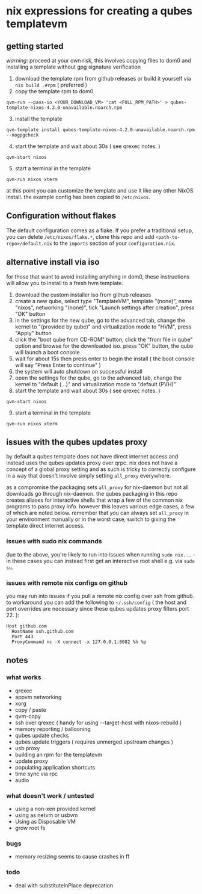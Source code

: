 # nix expressions for creating a qubes templatevm

## getting started

*warning*: proceed at your own risk, this involves copying files to dom0 and installing a template
without gpg signature verification

1. download the template rpm from github releases or build it yourself via `nix build .#rpm` ( preferred )
2. copy the template rpm to dom0
```
qvm-run --pass-io <YOUR_DOWNLOAD_VM> 'cat <FULL_RPM_PATH>' > qubes-template-nixos-4.2.0-unavailable.noarch.rpm
```
3. install the template
```
qvm-template install qubes-template-nixos-4.2.0-unavailable.noarch.rpm --nogpgcheck
```
4. start the template and wait about 30s ( see qrexec notes. )
```
qvm-start nixos
```
5. start a terminal in the template
```
qvm-run nixos xterm
```

at this point you can customize the template and use it like any other NixOS install. the example config has been copied to `/etc/nixos`.

## Configuration without flakes

The default configuration comes as a flake. If you prefer a traditional setup, you can delete
`/etc/nixos/flake.*`, clone this repo and add `<path-to-repo>/default.nix` to the `imports` section
of your `configuration.nix`.

## alternative install via iso

for those that want to avoid installing anything in dom0, these instructions will allow you to install to
a fresh hvm template.

1. download the custom installer iso from github releases
2. create a new qube, select type "TemplateVM", template "(none)", name "nixos", networking "(none)", tick "Launch settings after creation", press "OK" button
3. in the settings for the new qube, go to the advanced tab, change the kernel to "(provided by qube)" and virtualization mode to "HVM", press "Apply" button
4. click the "boot qube from CD-ROM" button, click the "from file in qube" option and browse for the downloaded iso. press "OK" button, the qube will launch a boot console
5. wait for about 15s then press enter to begin the install ( the boot console will say "Press Enter to continue" )
6. the system will auto shutdown on successful install
7. open the settings for the qube, go to the advanced tab, change the kernel to "default (...)" and virtualization mode to "default (PVH)"
8. start the template and wait about 30s ( see qrexec notes. )
```
qvm-start nixos
```
9. start a terminal in the template
```
qvm-run nixos xterm
```

## issues with the qubes updates proxy

by default a qubes template does not have direct internet access and instead uses the qubes updates proxy
over qrpc. nix does not have a concept of a global proxy setting and as such is tricky to correctly 
configure in a way that doesn't involve simply setting `all_proxy` everywhere. 

as a compromise the packaging sets `all_proxy` for nix-daemon but not all downloads go through nix-daemon. the qubes packaging in this repo creates aliases for interactive shells that wrap a few of the common nix programs to pass proxy info. however this leaves various edge cases, a few of which are noted below. remember that you can always set `all_proxy` in your environment manually or in the worst case, switch to giving the template direct internet access.

### issues with sudo nix commands

due to the above, you're likely to run into issues when running `sudo nix...` - in these cases you can instead first get an interactive root shell e.g. via `sudo su`.

### issues with remote nix configs on github

you may run into issues if you pull a remote nix config over ssh from github. to workaround
you can add the following to `~/.ssh/config` ( the host and port overrides are necessary since these
qubes updates proxy filters port 22. ):
```
Host github.com
  HostName ssh.github.com
  Port 443
  ProxyCommand nc -X connect -x 127.0.0.1:8082 %h %p
```

## notes

### what works
- qrexec
- appvm networking
- xorg
- copy / paste
- qvm-copy
- ssh over qrexec ( handy for using --target-host with nixos-rebuild )
- memory reporting / ballooning
- qubes update checks
- qubes update triggers ( requires unmerged upstream changes )
- usb proxy
- building an rpm for the templatevm
- update proxy
- populating application shortcuts
- time sync via rpc
- audio

### what doesn't work / untested
- using a non-xen provided kernel
- using as netvm or usbvm
- Using as Disposable VM
- grow root fs

### bugs
- memory resizing seems to cause crashes in ff

### todo
- deal with substituteInPlace deprecation


